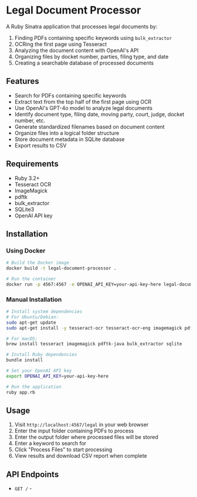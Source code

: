 # Legal Document Processor

A Ruby Sinatra application that processes legal documents by:

1. Finding PDFs containing specific keywords using `bulk_extractor`
2. OCRing the first page using Tesseract
3. Analyzing the document content with OpenAI's API
4. Organizing files by docket number, parties, filing type, and date
5. Creating a searchable database of processed documents

## Features

- Search for PDFs containing specific keywords
- Extract text from the top half of the first page using OCR
- Use OpenAI's GPT-4o model to analyze legal documents
- Identify document type, filing date, moving party, court, judge, docket number, etc.
- Generate standardized filenames based on document content
- Organize files into a logical folder structure
- Store document metadata in SQLite database
- Export results to CSV

## Requirements

- Ruby 3.2+
- Tesseract OCR
- ImageMagick
- pdftk
- bulk_extractor
- SQLite3
- OpenAI API key

## Installation

### Using Docker

```bash
# Build the Docker image
docker build -t legal-document-processor .

# Run the container
docker run -p 4567:4567 -e OPENAI_API_KEY=your-api-key-here legal-document-processor
```

### Manual Installation

```bash
# Install system dependencies
# For Ubuntu/Debian:
sudo apt-get update
sudo apt-get install -y tesseract-ocr tesseract-ocr-eng imagemagick pdftk bulk_extractor sqlite3

# For macOS:
brew install tesseract imagemagick pdftk-java bulk_extractor sqlite

# Install Ruby dependencies
bundle install

# Set your OpenAI API key
export OPENAI_API_KEY=your-api-key-here

# Run the application
ruby app.rb
```

## Usage

1. Visit `http://localhost:4567/legal` in your web browser
2. Enter the input folder containing PDFs to process
3. Enter the output folder where processed files will be stored
4. Enter a keyword to search for
5. Click "Process Files" to start processing
6. View results and download CSV report when complete

## API Endpoints

- `GET /` -
